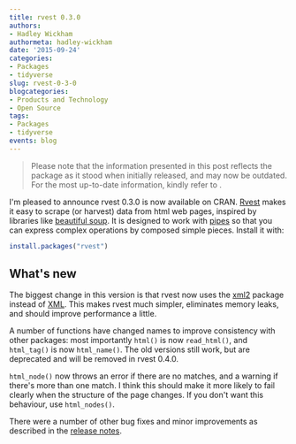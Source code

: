 ```yaml
---
title: rvest 0.3.0
authors: 
- Hadley Wickham
authormeta: hadley-wickham
date: '2015-09-24'
categories:
- Packages
- tidyverse
slug: rvest-0-3-0
blogcategories:
- Products and Technology
- Open Source
tags:
- Packages
- tidyverse
events: blog
---
```


<blockquote>
<p class="body-md-regular body-sm-regular">
Please note that the information presented in this post reflects the package as it stood when initially released, and may now be outdated. For the most up-to-date information, kindly refer to <https://rvest.tidyverse.org/>.
</p>
</blockquote>

I'm pleased to announce rvest 0.3.0 is now available on CRAN. [Rvest](https://blog.rstudio.com/2014/11/24/rvest-easy-web-scraping-with-r/) makes it easy to scrape (or harvest) data from html web pages, inspired by libraries like [beautiful soup](http://www.crummy.com/software/BeautifulSoup/). It is designed to work with [pipes](https://github.com/smbache/magrittr) so that you can express complex operations by composed simple pieces. Install it with:

```r
install.packages("rvest")
```

## What's new

The biggest change in this version is that rvest now uses the [xml2](https://blog.rstudio.com/2015/04/21/xml2/) package instead of [XML](https://cran.r-project.org/web/packages/XML/index.html). This makes rvest much simpler, eliminates memory leaks, and should improve performance a little.

A number of functions have changed names to improve consistency with other packages: most importantly `html()` is now `read_html()`, and `html_tag()` is now `html_name()`. The old versions still work, but are deprecated and will be removed in rvest 0.4.0.

`html_node()` now throws an error if there are no matches, and a warning if there's more than one match. I think this should make it more likely to fail clearly when the structure of the page changes. If you don't want this behaviour, use `html_nodes()`.

There were a number of other bug fixes and minor improvements as described in the [release notes](https://github.com/hadley/rvest/releases/tag/v0.3.0).


